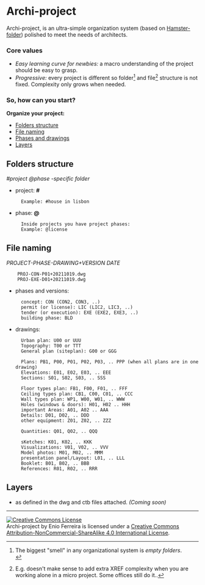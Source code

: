 # Archi-project

Archi-project, is an ultra-simple organization system (based on [Hamster-folder](https://github.com/slownews/hamster-system#hamster-folder)) polished to meet the needs of architects.

### Core values

- *Easy learning curve for newbies:* a macro understanding of the project should be easy to grasp.
- *Progressive:* every project is different so folder[^1] and file[^2] structure is not fixed. Complexity only grows when needed.


### So, how can you start?

**Organize your project:**

- [Folders structure](#folders-structure)
- [File naming](#file-naming)
- [Phases and drawings](#phases-and-drawings)
- [Layers](#layers)




## Folders structure

*#project @phase -specific folder*

- project: **#**

        Example: #house in lisbon

- phase: **@**

    	Inside projects you have project phases:
        Example: @license





## File naming

*PROJECT-PHASE-DRAWING+VERSION DATE*

        PROJ-CON-P01+20211019.dwg
        PROJ-EXE-D01+20211019.dwg

- phases and versions:

        concept: CON (CON2, CON3, ..)
        permit (or license): LIC (LIC2, LIC3, ..)
        tender (or execution): EXE (EXE2, EXE3, ..)
        building phase: BLD

- drawings:

        Urban plan: U00 or UUU
        Topography: T00 or TTT
        General plan (siteplan): G00 or GGG

        Plans: PB1, P00, P01, P02, P03, .. PPP (when all plans are in one drawing)
        Elevations: E01, E02, E03, .. EEE
        Sections: S01, S02, S03, .. SSS

        Floor types plan: FB1, F00, F01, .. FFF
        Ceiling types plan: CB1, C00, C01, .. CCC
        Wall types plan: WP1, W00, W01, .. WWW
        Holes (windows & doors): H01, H02 .. HHH
        important Areas: A01, A02 .. AAA
        Details: D01, D02, .. DDD
        other equipment: Z01, Z02, .. ZZZ

        Quantities: Q01, Q02, .. QQQ

        sKetches: K01, K02, .. KKK
        Visualizations: V01, V02, .. VVV
        Model photos: M01, M02, .. MMM
        presentation panel/Layout: L01, .. LLL  
        Booklet: B01, B02, .. BBB
        References: R01, R02, .. RRR

<!-- J I N O X Y -->




## Layers

- as defined in the dwg and ctb files attached. *(Coming soon)*




---
<a rel="license" href="http://creativecommons.org/licenses/by-nc-sa/4.0/"><img alt="Creative Commons License" style="border-width:0" src="https://i.creativecommons.org/l/by-nc-sa/4.0/88x31.png" /></a><br /><span xmlns:dct="http://purl.org/dc/terms/" property="dct:title">Archi-project</span> by Enio Ferreira is licensed under a <a rel="license" href="http://creativecommons.org/licenses/by-nc-sa/4.0/">Creative Commons Attribution-NonCommercial-ShareAlike 4.0 International License</a>.

[^1]: The biggest "smell" in any organizational system is *empty folders*.</sup><br>
[^2]: E.g. doesn't make sense to add extra XREF complexity when you are working alone in a micro project. Some offices still do it..